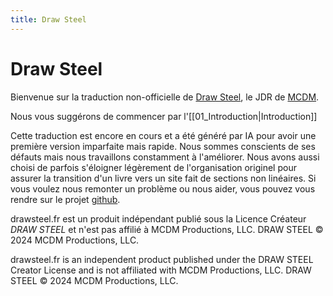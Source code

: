 ```yaml
---
title: Draw Steel
---
```

# Draw Steel

Bienvenue sur la traduction non-officielle de [Draw Steel](https://shop.mcdmproductions.com/collections/draw-steel), le JDR de [MCDM](https://shop.mcdmproductions.com/).

Nous vous suggérons de commencer par l'[[01_Introduction|Introduction]]

Cette traduction est encore en cours et a été généré par IA pour avoir une première version imparfaite mais rapide. Nous sommes conscients de ses défauts mais nous travaillons constamment à l'améliorer.
Nous avons aussi choisi de parfois s'éloigner légèrement de l'organisation originel pour assurer la transition d'un livre vers un site fait de sections non linéaires.
Si vous voulez nous remonter un problème ou nous aider, vous pouvez vous rendre sur le projet [github](https://github.com/Dimfacion/draw_steel_fr).

drawsteel.fr est un produit indépendant publié sous la Licence Créateur *DRAW STEEL* et n'est pas affilié à MCDM Productions, LLC. DRAW STEEL © 2024 MCDM Productions, LLC. 

drawsteel.fr is an independent product published under the DRAW STEEL Creator License and is not affiliated with MCDM Productions, LLC. DRAW STEEL © 2024 MCDM Productions, LLC. 
